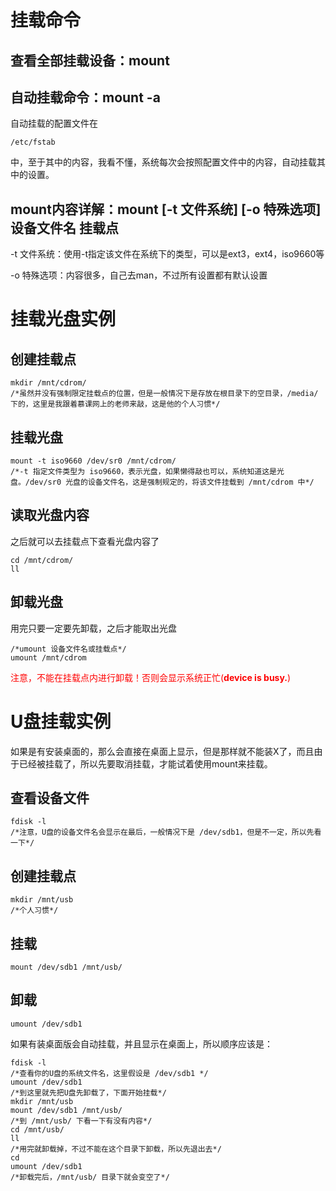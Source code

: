 # 挂载命令

## 查看全部挂载设备：mount

## 自动挂载命令：mount -a

自动挂载的配置文件在

    /etc/fstab

中，至于其中的内容，我看不懂，系统每次会按照配置文件中的内容，自动挂载其中的设置。

## mount内容详解：mount [-t 文件系统] [-o 特殊选项] 设备文件名 挂载点

-t 文件系统：使用-t指定该文件在系统下的类型，可以是ext3，ext4，iso9660等

-o 特殊选项：内容很多，自己去man，不过所有设置都有默认设置

# 挂载光盘实例

## 创建挂载点

    mkdir /mnt/cdrom/
    /*虽然并没有强制限定挂载点的位置，但是一般情况下是存放在根目录下的空目录，/media/下的，这里是我跟着慕课网上的老师来敲，这是他的个人习惯*/

## 挂载光盘

    mount -t iso9660 /dev/sr0 /mnt/cdrom/
    /*-t 指定文件类型为 iso9660，表示光盘，如果懒得敲也可以，系统知道这是光盘。/dev/sr0 光盘的设备文件名，这是强制规定的，将该文件挂载到 /mnt/cdrom 中*/

## 读取光盘内容

之后就可以去挂载点下查看光盘内容了

    cd /mnt/cdrom/
    ll

## 卸载光盘

用完只要一定要先卸载，之后才能取出光盘

    /*umount 设备文件名或挂载点*/
    umount /mnt/cdrom

<font color="red">注意，不能在挂载点内进行卸载！否则会显示系统正忙(**device is busy.**)</font>

# U盘挂载实例

如果是有安装桌面的，那么会直接在桌面上显示，但是那样就不能装X了，而且由于已经被挂载了，所以先要取消挂载，才能试着使用mount来挂载。

## 查看设备文件

    fdisk -l
    /*注意，U盘的设备文件名会显示在最后，一般情况下是 /dev/sdb1，但是不一定，所以先看一下*/

## 创建挂载点

    mkdir /mnt/usb
    /*个人习惯*/

## 挂载

    mount /dev/sdb1 /mnt/usb/

## 卸载

    umount /dev/sdb1

如果有装桌面版会自动挂载，并且显示在桌面上，所以顺序应该是：

    fdisk -l
    /*查看你的U盘的系统文件名，这里假设是 /dev/sdb1 */
    umount /dev/sdb1
    /*到这里就先把U盘先卸载了，下面开始挂载*/
    mkdir /mnt/usb
    mount /dev/sdb1 /mnt/usb/
    /*到 /mnt/usb/ 下看一下有没有内容*/
    cd /mnt/usb/
    ll
    /*用完就卸载掉，不过不能在这个目录下卸载，所以先退出去*/
    cd 
    umount /dev/sdb1
    /*卸载完后，/mnt/usb/ 目录下就会变空了*/





